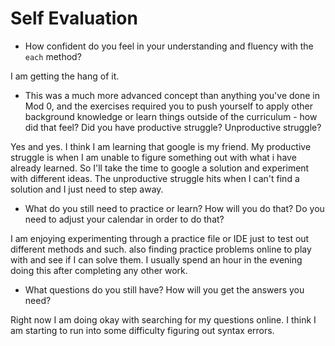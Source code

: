 # Self Evaluation

- How confident do you feel in your understanding and fluency with the `each` method?

I am getting the hang of it.

- This was a much more advanced concept than anything you've done in Mod 0, and the exercises required you to push yourself to apply other background knowledge or learn things outside of the curriculum - how did that feel? Did you have productive struggle? Unproductive struggle?

Yes and yes. I think I am learning that google is my friend. My productive struggle is when I am unable to figure something out with what i have already learned. So I'll take the time to google a solution and experiment with different ideas. The unproductive struggle hits when I can't find a solution and I just need to step away.

- What do you still need to practice or learn? How will you do that? Do you need to adjust your calendar in order to do that?

I am enjoying experimenting through a practice file or IDE just to test out different methods and such. also finding practice problems online to play with and see if I can solve them. I usually spend an hour in the evening doing this after completing any other work.

- What questions do you still have? How will you get the answers you need?

Right now I am doing okay with searching for my questions online. I think I am starting to run into some difficulty figuring out syntax errors.
